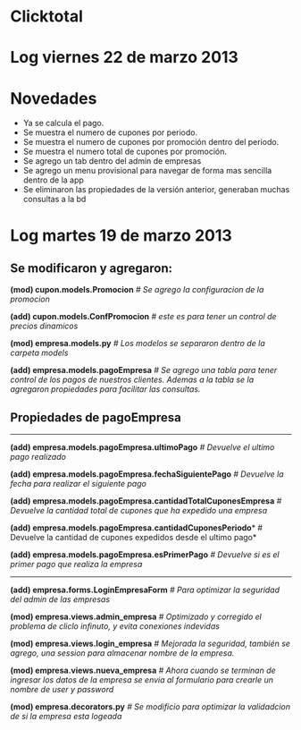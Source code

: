 Clicktotal
=======
Log viernes 22 de marzo 2013
==========================================
# Novedades #

- Ya se calcula el pago.
- Se muestra el numero de cupones por periodo.
- Se muestra el numero de cupones por promoción dentro del periodo.
- Se muestra el numero total de cupones por promoción.
- Se agrego un tab dentro del admin de empresas
- Se agrego un menu provisional para navegar de forma mas sencilla dentro de la app
- Se eliminaron las propiedades de la versión anterior, generaban muchas consultas a la bd

Log martes 19 de marzo 2013
==========================================

## Se modificaron y agregaron: ##

**(mod) cupon.models.Promocion** *# Se agrego la configuracion de la promocion*

**(add) cupon.models.ConfPromocion**  *# este es para tener un control de precios dinamicos* 

**(mod) empresa.models.py** *# Los modelos se separaron dentro de la carpeta models*

**(add) empresa.models.pagoEmpresa** *# Se agrego una tabla para tener control de los pagos de nuestros clientes. Ademas a la tabla se la agregaron 
propiedades para facilitar las consultas.*

## Propiedades de pagoEmpresa ##

----------

**(add) empresa.models.pagoEmpresa.ultimoPago** *# Devuelve el ultimo pago realizado*

**(add) empresa.models.pagoEmpresa.fechaSiguientePago** *# Devuelve la fecha para realizar el siguiente pago*
  
**(add) empresa.models.pagoEmpresa.cantidadTotalCuponesEmpresa** *# Devuelve la cantidad total de cupones que ha expedido una empresa*

**(add) empresa.models.pagoEmpresa.cantidadCuponesPeriodo*** # Devuelve la cantidad de cupones expedidos desde el ultimo pago*

**(add) empresa.models.pagoEmpresa.esPrimerPago** *# Devuelve si es el primer pago que realiza la empresa*

----------

**(add) empresa.forms.LoginEmpresaForm** *# Para optimizar la seguridad del admin de las empresas*

**(mod) empresa.views.admin_empresa** *# Optimizado y corregido el problema de cliclo infinuto, y evita conexiones indevidas*

**(mod) empresa.views.login_empresa** *# Mejorada la seguridad, también se agrego, una session para almacenar nombre de la empresa.*

**(mod) empresa.views.nueva_empresa** *# Ahora cuando se terminan de ingresar los datos de la empresa se envia al formulario para crearle un nombre de user y password*

**(mod) empresa.decorators.py** *# Se modificio para optimizar la validadcion de si la empresa esta logeada*
